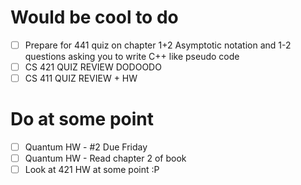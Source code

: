 # Would be cool to do
- [ ] Prepare for 441 quiz on chapter 1+2
	Asymptotic notation and 1-2 questions asking you to write C++ like pseudo code
- [ ] CS 421 QUIZ REVIEW DODOODO
- [ ] CS 411 QUIZ REVIEW + HW

# Do at some point
- [ ] Quantum HW - #2 Due Friday
- [ ] Quantum HW - Read chapter 2 of book
- [ ] Look at 421 HW at some point :P
